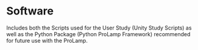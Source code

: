 # Software

Includes both the Scripts used for the User Study (Unity Study Scripts) as well as the Python Package (Python ProLamp Framework) recommended for future use with the ProLamp.

